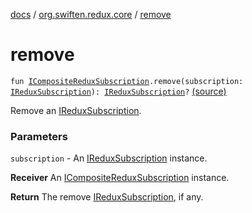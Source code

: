 [docs](../index.md) / [org.swiften.redux.core](index.md) / [remove](./remove.md)

# remove

`fun `[`ICompositeReduxSubscription`](-i-composite-redux-subscription/index.md)`.remove(subscription: `[`IReduxSubscription`](-i-redux-subscription/index.md)`): `[`IReduxSubscription`](-i-redux-subscription/index.md)`?` [(source)](https://github.com/protoman92/KotlinRedux/tree/master/common/common-core/src/main/kotlin/org/swiften/redux/core/Subscription.kt#L132)

Remove an [IReduxSubscription](-i-redux-subscription/index.md).

### Parameters

`subscription` - An [IReduxSubscription](-i-redux-subscription/index.md) instance.

**Receiver**
An [ICompositeReduxSubscription](-i-composite-redux-subscription/index.md) instance.

**Return**
The remove [IReduxSubscription](-i-redux-subscription/index.md), if any.

